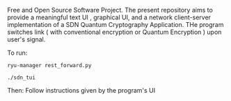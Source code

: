 Free and Open Source Software Project. The present repository aims to provide a meaningful text UI , graphical UI, and a network client-server implementation of a SDN Quantum Cryptography Application. THe program switches link ( with conventional encryption or Quantum Encryption ) upon user's signal. 

To run:

    ryu-manager rest_forward.py
		
    ./sdn_tui
    
Then:
Follow instructions given by the program's UI  



